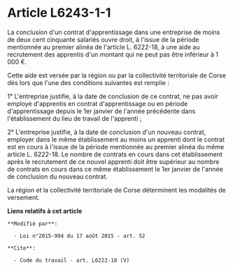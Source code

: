 # Article L6243-1-1

La conclusion d'un contrat d'apprentissage dans une entreprise de moins de deux cent cinquante salariés ouvre droit, à
l'issue de la période mentionnée au premier alinéa de l'article L. 6222-18, à une aide au recrutement des apprentis d'un
montant qui ne peut pas être inférieur à 1 000 €. 

Cette aide est versée par la région ou par la collectivité territoriale de Corse dès lors que l'une des conditions suivantes
est remplie : 

1° L'entreprise justifie, à la date de conclusion de ce contrat, ne pas avoir employé d'apprentis en contrat d'apprentissage
ou en période d'apprentissage depuis le 1er janvier de l'année précédente dans l'établissement du lieu de travail de
l'apprenti ; 

2° L'entreprise justifie, à la date de conclusion d'un nouveau contrat, employer dans le même établissement au moins un
apprenti dont le contrat est en cours à l'issue de la période mentionnée au premier alinéa du même article L. 6222-18. Le
nombre de contrats en cours dans cet établissement après le recrutement de ce nouvel apprenti doit être supérieur au nombre
de contrats en cours dans ce même établissement le 1er janvier de l'année de conclusion du nouveau contrat. 

La région et la collectivité territoriale de Corse déterminent les modalités de versement.

**Liens relatifs à cet article**

	**Modifié par**:

	  - Loi n°2015-994 du 17 août 2015 - art. 52

	**Cite**:

	  - Code du travail - art. L6222-18 (V)
